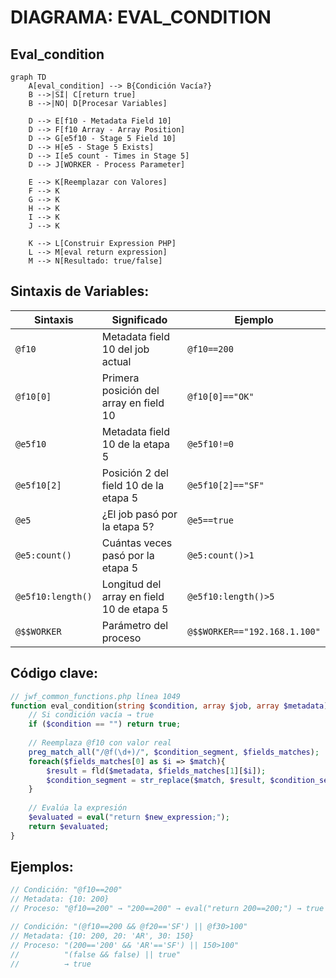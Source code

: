 # DIAGRAMA: EVAL_CONDITION

## Eval_condition 

```mermaid
graph TD
    A[eval_condition] --> B{Condición Vacía?}
    B -->|SÍ| C[return true]
    B -->|NO| D[Procesar Variables]
    
    D --> E[f10 - Metadata Field 10]
    D --> F[f10 Array - Array Position]
    D --> G[e5f10 - Stage 5 Field 10]
    D --> H[e5 - Stage 5 Exists]
    D --> I[e5 count - Times in Stage 5]
    D --> J[WORKER - Process Parameter]
    
    E --> K[Reemplazar con Valores]
    F --> K
    G --> K
    H --> K
    I --> K
    J --> K
    
    K --> L[Construir Expression PHP]
    L --> M[eval return expression]
    M --> N[Resultado: true/false]
```

## Sintaxis de Variables:

| **Sintaxis** | **Significado** | **Ejemplo** |
|-------------|----------------|------------|
| `@f10` | Metadata field 10 del job actual | `@f10==200` |
| `@f10[0]` | Primera posición del array en field 10 | `@f10[0]=="OK"` |
| `@e5f10` | Metadata field 10 de la etapa 5 | `@e5f10!=0` |
| `@e5f10[2]` | Posición 2 del field 10 de la etapa 5 | `@e5f10[2]=="SF"` |
| `@e5` | ¿El job pasó por la etapa 5? | `@e5==true` |
| `@e5:count()` | Cuántas veces pasó por la etapa 5 | `@e5:count()>1` |
| `@e5f10:length()` | Longitud del array en field 10 de etapa 5 | `@e5f10:length()>5` |
| `@$$WORKER` | Parámetro del proceso | `@$$WORKER=="192.168.1.100"` |

## Código clave:

```php
// jwf_common_functions.php línea 1049
function eval_condition(string $condition, array $job, array $metadata) {
    // Si condición vacía → true
    if ($condition == "") return true;
    
    // Reemplaza @f10 con valor real
    preg_match_all("/@f(\d+)/", $condition_segment, $fields_matches);
    foreach($fields_matches[0] as $i => $match){
        $result = fld($metadata, $fields_matches[1][$i]);
        $condition_segment = str_replace($match, $result, $condition_segment);
    }
    
    // Evalúa la expresión
    $evaluated = eval("return $new_expression;");
    return $evaluated;
}
```

## Ejemplos:

```php
// Condición: "@f10==200"
// Metadata: {10: 200}
// Proceso: "@f10==200" → "200==200" → eval("return 200==200;") → true

// Condición: "(@f10==200 && @f20=='SF') || @f30>100"
// Metadata: {10: 200, 20: 'AR', 30: 150}
// Proceso: "(200=='200' && 'AR'=='SF') || 150>100"
//          "(false && false) || true"
//          → true
```

